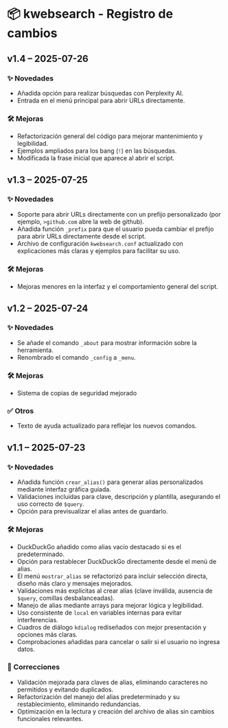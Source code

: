 # 📦 kwebsearch - Registro de cambios

## v1.4 – 2025-07-26

### ✨ Novedades
- Añadida opción para realizar búsquedas con Perplexity AI.
- Entrada en el menú principal para abrir URLs directamente.

### 🛠️ Mejoras
- Refactorización general del código para mejorar mantenimiento y legibilidad.
- Ejemplos ampliados para los bang (`!`) en las búsquedas.
- Modificada la frase inicial que aparece al abrir el script.

## v1.3 – 2025-07-25

### ✨ Novedades
- Soporte para abrir URLs directamente con un prefijo personalizado (por ejemplo, `>github.com` abre la web de github).
- Añadida función `_prefix` para que el usuario pueda cambiar el prefijo para abrir URLs directamente desde el script.
- Archivo de configuración `kwebsearch.conf` actualizado con explicaciones más claras y ejemplos para facilitar su uso.

### 🛠️ Mejoras
- Mejoras menores en la interfaz y el comportamiento general del script.

## v1.2 – 2025-07-24

### ✨ Novedades
- Se añade el comando `_about` para mostrar información sobre la herramienta.
- Renombrado el comando `_config` a `_menu`.

### 🛠️ Mejoras
- Sistema de copias de seguridad mejorado

### ✅ Otros
- Texto de ayuda actualizado para reflejar los nuevos comandos.

## v1.1 – 2025-07-23

### ✨ Novedades
- Añadida función `crear_alias()` para generar alias personalizados mediante interfaz gráfica guiada.
- Validaciones incluidas para clave, descripción y plantilla, asegurando el uso correcto de `$query`.
- Opción para previsualizar el alias antes de guardarlo.

### 🛠️ Mejoras
- DuckDuckGo añadido como alias vacío destacado si es el predeterminado.
- Opción para restablecer DuckDuckGo directamente desde el menú de alias.
- El menú `mostrar_alias` se refactorizó para incluir selección directa, diseño más claro y mensajes mejorados.
- Validaciones más explícitas al crear alias (clave inválida, ausencia de `$query`, comillas desbalanceadas).
- Manejo de alias mediante arrays para mejorar lógica y legibilidad.
- Uso consistente de `local` en variables internas para evitar interferencias.
- Cuadros de diálogo `kdialog` rediseñados con mejor presentación y opciones más claras.
- Comprobaciones añadidas para cancelar o salir si el usuario no ingresa datos.

### 🐞 Correcciones
- Validación mejorada para claves de alias, eliminando caracteres no permitidos y evitando duplicados.
- Refactorización del manejo del alias predeterminado y su restablecimiento, eliminando redundancias.
- Optimización en la lectura y creación del archivo de alias sin cambios funcionales relevantes.
